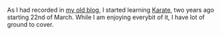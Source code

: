<html><body><p>As I had recorded in <a href="http://orsenthil.blogspot.com/2005/03/kihon-kumite-kata-hosu.html">my old blog</a>, I started learning <a href="http://en.wikipedia.org/wiki/Karate">Karate</a>, two years ago starting 22nd of March. While I am enjoying everybit of it, I have lot of ground to cover.</p></body></html>
